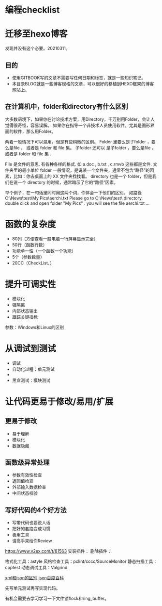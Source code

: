 # 编程checklist

# 迁移至hexo博客

发现并没有这个必要。20210311。

## 目的

- 使用GITBOOK写的文章不需要写任何日期和标签，就是一些知识笔记。
- 本目录BLOG就是一些博客规格的文章，可以很好的移植到HEXO框架的博客网站上。










## 在计算机中，folder和directory有什么区别
大多数语境下，如果你在讨论技术方案，用Directory，千万别用Folder，会让人觉得很奇怪，容易误解。
如果你在指导一个非技术人员使用软件，尤其是图形界面的软件，那么用Folder。

两着一般情况下可以混用，但是有些稍微的区别。
Folder 里要么是子folder ，要么是file ， 或者是 folder 和 file 集。 子folder 还可以   是子folder ，要么是file ， 或者是 folder 和 file 集 .

File 是文件的意思. 有各种各样的格式. 如 a.doc , b.txt , c.rmvb 这些都是文件. 文件夹里的最小单位
folder 一般情况，是说某一个文件夹，通常不包含“路径”的因素，比如：你去桌面上的 XX 文件夹找找看。 directory 也是一个 folder，但是我们在说一个 directory 的时候，通常暗示了它的“路径”因素。

举个例子，在一句话里同时用这两个词，你体会一下他们的区别。 
如路径  
C:\News\test\My Pics\aerchi.txt 
Please go to C:\News\test\ directory,    double click and open folder "My Pics" . you will see the file aerchi.txt  ...




# 函数的复杂度
- 80列（方便查看一般电脑一行屏幕显示完全）
- 50行（函数行数）
- 功能单一性（一个函数一个功能）
- 5个（参数数量）
- 20CC（CheckList、）

# 提升可调实性
- 模块化
- 强隔离
- 内部状态输出
- 跟踪关键指标

参数：Windows和Linux的区别


# 从调试到测试
- 调试
- 自动化过程：单元测试
- 
- 黑盒测试：模块测试

# 让代码更易于修改/易用/扩展
## 更易于修改
- 易于理解
- 模块化
- 数据隐藏

## 函数级异常处理
- 参数有效性检查
- 返回值检查
- 外部输入数据检查
- 中间状态校验

## 写好代码的4个好方法
- 写带代码也要说人话
- 把好的套路变成习惯
- 善用工具
- 请高手来给你Review

https://www.v2ex.com/t/81563
安装插件：
删除插件：


格式化工具：astyle
风格检查工具：pclint/cccc/SourceMonitor
静态扫描工具：cpptest
动态调试工具：Valgrind


[xml和json的区别](https://www.cnblogs.com/lsohvaen001/p/7887502.html)
[json百度百科](https://baike.baidu.com/item/JSON/2462549?fr=aladdin)

先写单元测试再写实现代码。






有机会需要去学习学习一下文件锁flock和ring_buffer。



























